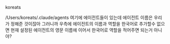 koreats

/Users/koreats/.claude/agents 여기에 에이전트들이 있는데 에이전트 이름은 우리가 정해준 것이잖아 그러니까 우측에 에이전트의 이름과 역할을 한국어로 추가할수 없으면 현재 설정된 에이전트의 영문 이름에 이어서 한국어로 역할을 적어주면 되는거 아니야?
